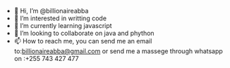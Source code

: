 - 👋 Hi, I’m @billionaireabba
- 👀 I’m interested in writting code 
- 🌱 I’m currently learning javascript
- 💞️ I’m looking to collaborate on java and phython
- 📫 How to reach me, you can send me an email to:billionaireabba@gmail.com  or send me a massege through whatsapp on :+255 743 427 477

<!---
billionaireabba/billionaireabba is a ✨ special ✨ repository because its `README.md` (this file) appears on your GitHub profile.
You can click the Preview link to take a look at your changes.
--->
